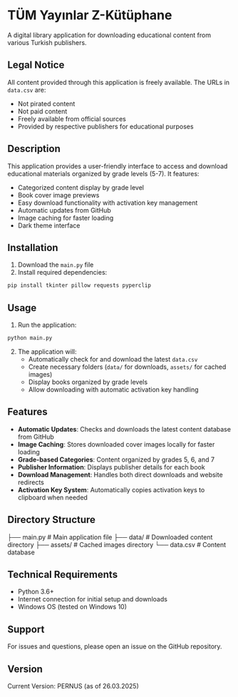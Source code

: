 # TÜM Yayınlar Z-Kütüphane

A digital library application for downloading educational content from various Turkish publishers.

## Legal Notice

All content provided through this application is freely available. The URLs in `data.csv` are:
- Not pirated content
- Not paid content
- Freely available from official sources
- Provided by respective publishers for educational purposes


## Description

This application provides a user-friendly interface to access and download educational materials organized by grade levels (5-7). It features:

- Categorized content display by grade level
- Book cover image previews
- Easy download functionality with activation key management
- Automatic updates from GitHub
- Image caching for faster loading
- Dark theme interface

## Installation

1. Download the `main.py` file
2. Install required dependencies:
```bash
pip install tkinter pillow requests pyperclip
```

## Usage

1. Run the application:
```bash
python main.py
```

2. The application will:
   - Automatically check for and download the latest `data.csv`
   - Create necessary folders (`data/` for downloads, `assets/` for cached images)
   - Display books organized by grade levels
   - Allow downloading with automatic activation key handling

## Features

- **Automatic Updates**: Checks and downloads the latest content database from GitHub
- **Image Caching**: Stores downloaded cover images locally for faster loading
- **Grade-based Categories**: Content organized by grades 5, 6, and 7
- **Publisher Information**: Displays publisher details for each book
- **Download Management**: Handles both direct downloads and website redirects
- **Activation Key System**: Automatically copies activation keys to clipboard when needed

## Directory Structure
├── main.py # Main application file
├── data/ # Downloaded content directory
├── assets/ # Cached images directory
└── data.csv # Content database


## Technical Requirements

- Python 3.6+
- Internet connection for initial setup and downloads
- Windows OS (tested on Windows 10)

## Support

For issues and questions, please open an issue on the GitHub repository.

## Version

Current Version: PERNUS (as of 26.03.2025)